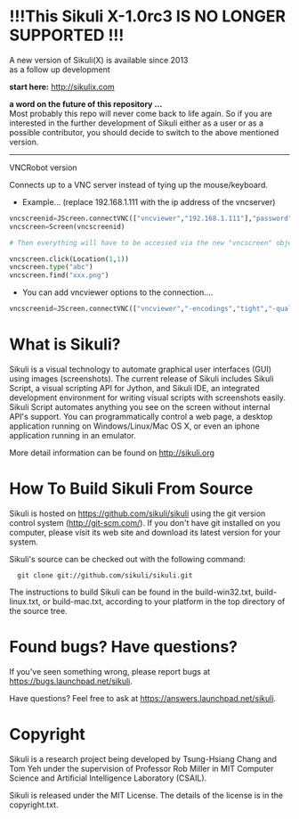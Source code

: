 !!!This Sikuli X-1.0rc3 IS NO LONGER SUPPORTED !!!
==================================================

A new version of Sikuli(X) is available since 2013 <br>as a follow up development

**start here:** http://sikulix.com

**a word on the future of this repository ...**<br />
Most probably this repo will never come back to life again. So if you are interested in the further development of Sikuli either as a user or as a possible contributor, you should decide to switch to the above mentioned version.

--- 

VNCRobot version

Connects up to a VNC server instead of tying up the mouse/keyboard.

* Example... (replace 192.168.1.111 with the ip address of the vncserver)

```python
vncscreenid=JScreen.connectVNC(["vncviewer","192.168.1.111"],"password")
vncscreen=Screen(vncscreenid)

# Then everything will have to be accessed via the new "vncscreen" object.

vncscreen.click(Location(1,1))
vncscreen.type("abc")
vncscreen.find("xxx.png")
```

* You can add vncviewer options to the connection....

```python
vncscreenid=JScreen.connectVNC(["vncviewer","-encodings","tight","-quality","5","192.168.1.111"],"password")
```

What is Sikuli?
===============

Sikuli is a visual technology to automate graphical user interfaces (GUI)
using images (screenshots). The current release of Sikuli includes Sikuli
Script, a visual scripting API for Jython, and Sikuli IDE, an integrated
development environment for writing visual scripts with screenshots easily.
Sikuli Script automates anything you see on the screen without
internal API's support. You can programmatically control a web page, a
desktop application running on Windows/Linux/Mac OS X, or even an
iphone application running in an emulator.

More detail information can be found on http://sikuli.org

How To Build Sikuli From Source
===============================

Sikuli is hosted on https://github.com/sikuli/sikuli using the git version
control system (http://git-scm.com/). If you don't have git
installed on you computer, please visit its web site and download its
latest version for your system.

Sikuli's source can be checked out with the following command:

      git clone git://github.com/sikuli/sikuli.git

The instructions to build Sikuli can be found in the build-win32.txt,
build-linux.txt, or build-mac.txt, according to your platform in
the top directory of the source tree.

Found bugs? Have questions?
===========================

If you've seen something wrong, please report bugs at https://bugs.launchpad.net/sikuli.

Have questions? Feel free to ask at https://answers.launchpad.net/sikuli.



Copyright
=========

Sikuli is a research project being developed by Tsung-Hsiang Chang and Tom Yeh
under the supervision of Professor Rob Miller in MIT Computer Science and
Artificial Intelligence Laboratory (CSAIL).

Sikuli is released under the MIT License. The details of the license
is in the copyright.txt.
